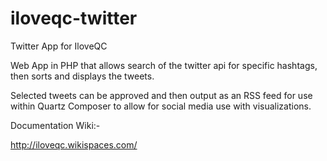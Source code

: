 iloveqc-twitter
===============

Twitter App for IloveQC

Web App in PHP that allows search of the twitter api for specific hashtags, then sorts and displays the tweets. 

Selected tweets can be approved and then output as an RSS feed for use within Quartz Composer to allow for social 
media use with visualizations.

Documentation Wiki:-

http://iloveqc.wikispaces.com/
